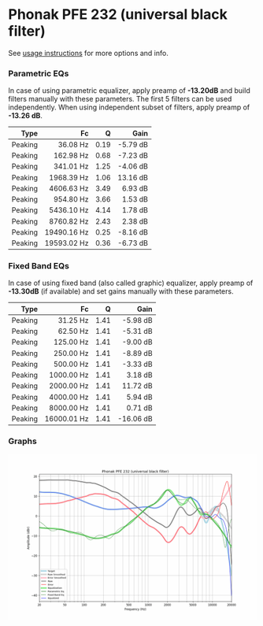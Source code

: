 # Phonak PFE 232 (universal black filter)
See [usage instructions](https://github.com/jaakkopasanen/AutoEq#usage) for more options and info.

### Parametric EQs
In case of using parametric equalizer, apply preamp of **-13.20dB** and build filters manually
with these parameters. The first 5 filters can be used independently.
When using independent subset of filters, apply preamp of **-13.26 dB**.

| Type    | Fc          |    Q | Gain     |
|--------:|------------:|-----:|---------:|
| Peaking | 36.08 Hz    | 0.19 | -5.79 dB |
| Peaking | 162.98 Hz   | 0.68 | -7.23 dB |
| Peaking | 341.01 Hz   | 1.25 | -4.06 dB |
| Peaking | 1968.39 Hz  | 1.06 | 13.16 dB |
| Peaking | 4606.63 Hz  | 3.49 | 6.93 dB  |
| Peaking | 954.80 Hz   | 3.66 | 1.53 dB  |
| Peaking | 5436.10 Hz  | 4.14 | 1.78 dB  |
| Peaking | 8760.82 Hz  | 2.43 | 2.38 dB  |
| Peaking | 19490.16 Hz | 0.25 | -8.16 dB |
| Peaking | 19593.02 Hz | 0.36 | -6.73 dB |

### Fixed Band EQs
In case of using fixed band (also called graphic) equalizer, apply preamp of **-13.30dB**
(if available) and set gains manually with these parameters.

| Type    | Fc          |    Q | Gain      |
|--------:|------------:|-----:|----------:|
| Peaking | 31.25 Hz    | 1.41 | -5.98 dB  |
| Peaking | 62.50 Hz    | 1.41 | -5.31 dB  |
| Peaking | 125.00 Hz   | 1.41 | -9.00 dB  |
| Peaking | 250.00 Hz   | 1.41 | -8.89 dB  |
| Peaking | 500.00 Hz   | 1.41 | -3.33 dB  |
| Peaking | 1000.00 Hz  | 1.41 | 3.18 dB   |
| Peaking | 2000.00 Hz  | 1.41 | 11.72 dB  |
| Peaking | 4000.00 Hz  | 1.41 | 5.94 dB   |
| Peaking | 8000.00 Hz  | 1.41 | 0.71 dB   |
| Peaking | 16000.01 Hz | 1.41 | -16.06 dB |

### Graphs
![](./Phonak%20PFE%20232%20(universal%20black%20filter).png)